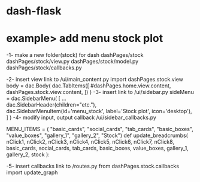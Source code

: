 # dash-flask

# example> add menu stock plot

-1- make a new folder(stock) for dash
dashPages/stock
dashPages/stock/view.py
dashPages/stock/model.py
dashPages/stock/callbacks.py


-2- insert view link to /ui/main_content.py
import dashPages.stock.view
body = dac.Body(
    dac.TabItems([
        #dashPages.home.view.content,
        dashPages.stock.view.content,
    ])
)
-3- insert link to /ui/sidebar.py
sideMenu = 	dac.SidebarMenu(
    [ ...   
        dac.SidebarHeader(children="etc."),
        dac.SidebarMenuItem(id='menu_stock', label='Stock plot',  icon='desktop'),
    ]
)
-4- modify input, output callback /ui/sidebar_callbacks.py

MENU_ITEMS = ( "basic_cards", "social_cards", "tab_cards", 
               "basic_boxes", "value_boxes",
               "gallery_1", "gallery_2",
               "Stock")
def update_breadcrumbs( nClick1, nClick2, nClick3, nClick4, nClick5, nClick6, nClick7, nClick8,
    basic_cards, social_cards, tab_cards, basic_boxes, value_boxes, gallery_1, gallery_2, stock ): 


-5- insert callbacks link to /routes.py 
from dashPages.stock.callbacks import update_graph

